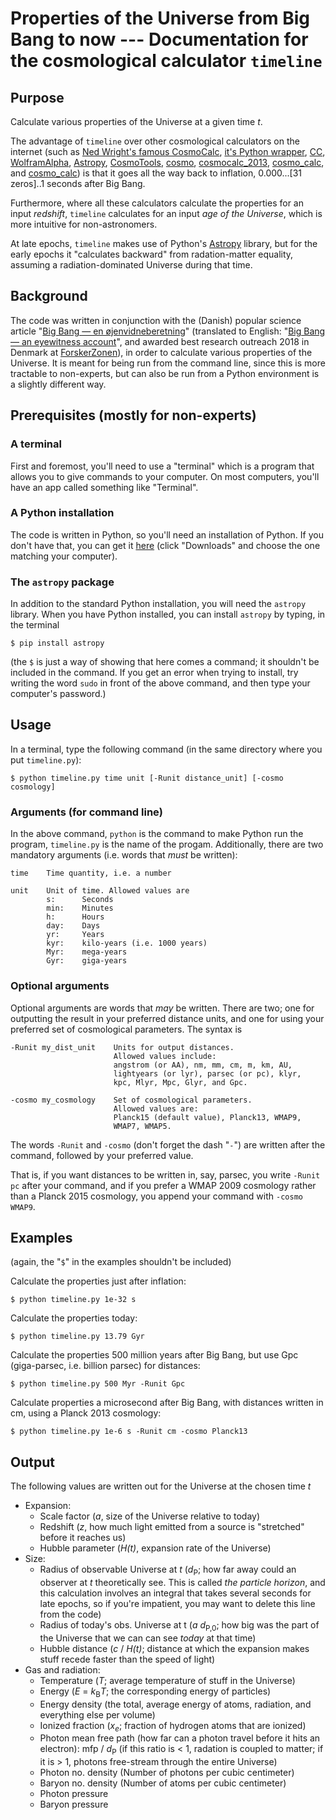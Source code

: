 # Properties of the Universe from Big Bang to now --- Documentation for the cosmological calculator `timeline`
  
## Purpose

Calculate various properties of the Universe at a given time *t*.

The advantage of `timeline` over other cosmological calculators on the internet (such as
[Ned Wright's famous CosmoCalc](http://www.astro.ucla.edu/~wright/CosmoCalc.html),
[it's Python wrapper](http://cxc.harvard.edu/contrib/cosmocalc/),
[CC](https://home.fnal.gov/~gnedin/cc/),
[WolframAlpha](https://www.wolframalpha.com),
[Astropy](http://www.astropy.org),
[CosmoTools](http://www.bo.astro.it/~cappi/cosmotools),
[cosmo](http://faraday.uwyo.edu/~chip/misc/Cosmo2/cosmo.cgi),
[cosmocalc_2013](http://www.einsteins-theory-of-relativity-4engineers.com/cosmocalc_2013.htm),
[cosmo_calc](http://www.oa-roma.inaf.it/zappacosta/cosmo_calc.html), and
[cosmo_calc](http://srini.ph.unimelb.edu.au/cosmo_calc.php))
is that it goes all the way back to inflation, 0.000...[31 zeros]..1 seconds after Big Bang.

Furthermore, where all these calculators calculate the properties for an input *redshift*, `timeline` calculates for an input *age of the Universe*, which is more intuitive for non-astronomers.

At late epochs, `timeline` makes use of Python's [Astropy](http://www.astropy.org) library, but for the early epochs it "calculates backward" from radation-matter equality, assuming a radiation-dominated Universe during that time.


## Background

The code was written in conjunction with the (Danish) popular science article "[Big Bang &mdash; en øjenvidneberetning](https://videnskab.dk/naturvidenskab/big-bang-en-oejenvidneberetning)" (translated to English: "[Big Bang &mdash; an eyewitness account](http://sciencenordic.com/big-bang-–-eyewitness-account)", and awarded best research outreach 2018 in Denmark at [ForskerZonen](https://videnskab.dk/forskerzonen)), in order to calculate various properties of the Universe. It is meant for being run from the command line, since this is more tractable to non-experts, but can also be run from a Python environment is a slightly different way.

## Prerequisites (mostly for non-experts)

### A terminal
First and foremost, you'll need to use a "terminal" which is a program that allows you to give commands to your computer. On most computers, you'll have an app called something like "Terminal".

### A Python installation
The code is written in Python, so you'll need an installation of Python. If you don't have that, you can get it [here](https://www.python.org) (click "Downloads" and choose the one matching your computer).

### The `astropy` package
In addition to the standard Python installation, you will need the `astropy` library.  When you have Python installed, you can install `astropy` by typing, in the terminal

```
$ pip install astropy
```
(the `$` is just a way of showing that here comes a command; it shouldn't be included in the command. If you get an error when trying to install, try writing the word `sudo` in front of the above command, and then type your computer's password.)

<!-- ## Usage from the command line: -->

## Usage

In a terminal, type the following command (in the same directory where you put `timeline.py`):

    $ python timeline.py time unit [-Runit distance_unit] [-cosmo cosmology]

### Arguments (for command line)

In the above command, `python` is the command to make Python run the program, `timeline.py` is the name of the progam. Additionally, there are two mandatory arguments (i.e. words that *must* be written):

    time    Time quantity, i.e. a number

    unit    Unit of time. Allowed values are
            s:      Seconds
            min:    Minutes
            h:      Hours
            day:    Days
            yr:     Years
            kyr:    kilo-years (i.e. 1000 years)
            Myr:    mega-years
            Gyr:    giga-years

### Optional arguments

Optional arguments are words that *may* be written. There are two; one for outputting the result in your preferred distance units, and one for using your preferred set of cosmological parameters. The syntax is

    -Runit my_dist_unit    Units for output distances.
                           Allowed values include:
                           angstrom (or AA), nm, mm, cm, m, km, AU,
                           lightyears (or lyr), parsec (or pc), klyr,
                           kpc, Mlyr, Mpc, Glyr, and Gpc.

    -cosmo my_cosmology    Set of cosmological parameters.
                           Allowed values are:
                           Planck15 (default value), Planck13, WMAP9,
                           WMAP7, WMAP5.

The words `-Runit` and `-cosmo` (don't forget the dash "`-`") are written after the command, followed by your preferred value.

That is, if you want distances to be written in, say, parsec, you write `-Runit pc` after your command, and if you prefer a WMAP 2009 cosmology rather than a Planck 2015 cosmology, you append your command with `-cosmo WMAP9`.



## Examples

(again, the "`$`" in the examples shouldn't be included)

Calculate the properties just after inflation:

    $ python timeline.py 1e-32 s

Calculate the properties today:

    $ python timeline.py 13.79 Gyr

Calculate the properties 500 million years after Big Bang, but use Gpc
(giga-parsec, i.e. billion parsec) for distances:

    $ python timeline.py 500 Myr -Runit Gpc

Calculate properties a microsecond after Big Bang, with distances written in
cm, using a Planck 2013 cosmology:

    $ python timeline.py 1e-6 s -Runit cm -cosmo Planck13

<!--

## Usage from a Python environment

Instead of typing the command directly in the terminal, you can give the
command 

    $ python

to start a "Python interpreter". Now you're "inside" Python. Here you should
first give the commands 

    >>> from astropy import units as u
    >>> import timeline

where now the "`>>>`" shouldn't be included.

The general syntax for running the code is

    >>> timeline.uniProp(time*unit [,Runit=my_dist_unit] [cosmo=my_cosmology])

and the four examples above can then be executed with

`>>> timeline.uniProp(1e-32*u.s)`

`>>> timeline.uniProp(13.79*u.Gyr)`

`>>> timeline.uniProp(500*u.Myr, Runit=u.Gpc)`

and

    >>> from astropy.cosmology import Planck15
    >>> timeline.uniProp(1e-6*u.s, Runit=u.cm, cosmo=Planck13)`

-->


## Output

The following values are written out for the Universe at the chosen time *t*

* Expansion:
  - Scale factor (*a*, size of the Universe relative to today)
  - Redshift (*z*, how much light emitted from a source is "stretched" before it reaches us)
  - Hubble parameter (*H(t)*, expansion rate of the Universe)
* Size:
  - Radius of observable Universe at *t* (*d*<sub>P</sub>; how far away could an
    observer at *t* theoretically see. This is called *the particle horizon*,
    and this calculation involves an integral that takes several seconds for
    late epochs, so if you're impatient, you may want to delete this line from
    the code)
  - Radius of today's obs. Universe at t (*a d*<sub>P,0</sub>; how big was the
    part of the Universe that we can can see *today* at that time)
  - Hubble distance (*c* / *H(t)*; distance at which the expansion makes stuff
    recede faster than the speed of light)
* Gas and radiation:
  - Temperature (*T*; average temperature of stuff in the Universe)
  - Energy (*E* = *k*<sub>B</sub>*T*; the corresponding energy of particles)
  - Energy density (the total, average energy of atoms, radiation, and everything
    else per volume)
  - Ionized fraction (*x<sub>e</sub>*; fraction of hydrogen atoms that are ionized)
  - Photon mean free path (how far can a photon travel before it hits an electron): mfp / *d*<sub>P</sub> (if this ratio is < 1, radation is coupled to matter;
      if it is > 1, photons free-stream through the entire Universe)
  - Photon no. density (Number of photons per cubic centimeter)
  - Baryon no. density (Number of atoms per cubic centimeter)
  - Photon pressure
  - Baryon pressure
